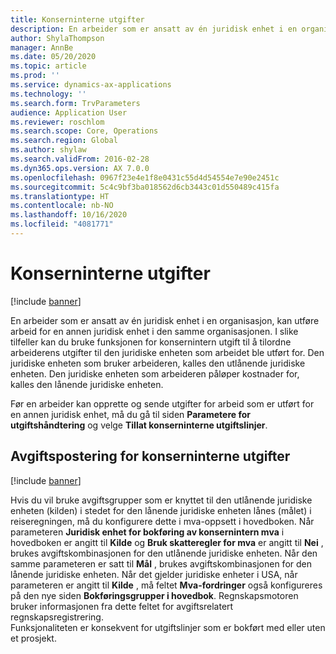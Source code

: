 ```yaml
---
title: Konserninterne utgifter
description: En arbeider som er ansatt av én juridisk enhet i en organisasjon, kan utføre arbeid for en annen juridisk enhet i den samme organisasjonen. I slike tilfeller kan du bruke funksjonen for konsernintern utgift til å tilordne arbeiderens utgifter til den juridiske enheten som arbeidet ble utført for.
author: ShylaThompson
manager: AnnBe
ms.date: 05/20/2020
ms.topic: article
ms.prod: ''
ms.service: dynamics-ax-applications
ms.technology: ''
ms.search.form: TrvParameters
audience: Application User
ms.reviewer: roschlom
ms.search.scope: Core, Operations
ms.search.region: Global
ms.author: shylaw
ms.search.validFrom: 2016-02-28
ms.dyn365.ops.version: AX 7.0.0
ms.openlocfilehash: 0967f23e4e1f8e0431c55d4d54554e7e90e2451c
ms.sourcegitcommit: 5c4c9bf3ba018562d6cb3443c01d550489c415fa
ms.translationtype: HT
ms.contentlocale: nb-NO
ms.lasthandoff: 10/16/2020
ms.locfileid: "4081771"
---
```

# <a name="intercompany-expenses"></a>Konserninterne utgifter

[!include [banner](../includes/banner.md)]

En arbeider som er ansatt av én juridisk enhet i en organisasjon, kan utføre arbeid for en annen juridisk enhet i den samme organisasjonen. I slike tilfeller kan du bruke funksjonen for konsernintern utgift til å tilordne arbeiderens utgifter til den juridiske enheten som arbeidet ble utført for. Den juridiske enheten som bruker arbeideren, kalles den utlånende juridiske enheten. Den juridiske enheten som arbeideren påløper kostnader for, kalles den lånende juridiske enheten. 

Før en arbeider kan opprette og sende utgifter for arbeid som er utført for en annen juridisk enhet, må du gå til siden **Parametere for utgiftshåndtering** og velge **Tillat konserninterne utgiftslinjer**. 

## <a name="tax-posting-for-intercompany-expenses"></a>Avgiftspostering for konserninterne utgifter

[!include [banner](../includes/banner.md)]

Hvis du vil bruke avgiftsgrupper som er knyttet til den utlånende juridiske enheten (kilden) i stedet for den lånende juridiske enheten lånes (målet) i reiseregningen, må du konfigurere dette i mva-oppsett i hovedboken. Når parameteren **Juridisk enhet for bokføring av konsernintern mva** i hovedboken er angitt til **Kilde** og **Bruk skatteregler for mva** er angitt til **Nei** , brukes avgiftskombinasjonen for den utlånende juridiske enheten. Når den samme parameteren er satt til **Mål** , brukes avgiftskombinasjonen for den lånende juridiske enheten. Når det gjelder juridiske enheter i USA, når parameteren er angitt til **Kilde** , må feltet **Mva-fordringer** også konfigureres på den nye siden **Bokføringsgrupper i hovedbok**. Regnskapsmotoren bruker informasjonen fra dette feltet for avgiftsrelatert regnskapsregistrering.   
Funksjonaliteten er konsekvent for utgiftslinjer som er bokført med eller uten et prosjekt.  

